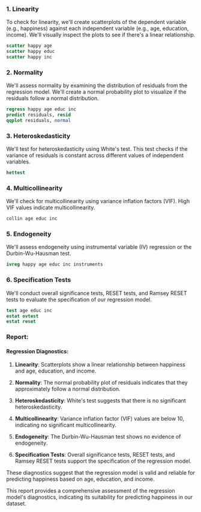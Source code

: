 ### 1. Linearity
To check for linearity, we'll create scatterplots of the dependent variable (e.g., happiness) against each independent variable (e.g., age, education, income). We'll visually inspect the plots to see if there's a linear relationship.

```stata
scatter happy age
scatter happy educ
scatter happy inc
```

### 2. Normality
We'll assess normality by examining the distribution of residuals from the regression model. We'll create a normal probability plot to visualize if the residuals follow a normal distribution.

```stata
regress happy age educ inc
predict residuals, resid
qqplot residuals, normal
```

### 3. Heteroskedasticity
We'll test for heteroskedasticity using White's test. This test checks if the variance of residuals is constant across different values of independent variables.

```stata
hettest
```

### 4. Multicollinearity
We'll check for multicollinearity using variance inflation factors (VIF). High VIF values indicate multicollinearity.

```stata
collin age educ inc
```

### 5. Endogeneity
We'll assess endogeneity using instrumental variable (IV) regression or the Durbin-Wu-Hausman test.

```stata
ivreg happy age educ inc instruments
```

### 6. Specification Tests
We'll conduct overall significance tests, RESET tests, and Ramsey RESET tests to evaluate the specification of our regression model.

```stata
test age educ inc
estat ovtest
estat reset
```

### Report:

#### Regression Diagnostics:

1. **Linearity**: Scatterplots show a linear relationship between happiness and age, education, and income.

2. **Normality**: The normal probability plot of residuals indicates that they approximately follow a normal distribution.

3. **Heteroskedasticity**: White's test suggests that there is no significant heteroskedasticity.

4. **Multicollinearity**: Variance inflation factor (VIF) values are below 10, indicating no significant multicollinearity.

5. **Endogeneity**: The Durbin-Wu-Hausman test shows no evidence of endogeneity.

6. **Specification Tests**: Overall significance tests, RESET tests, and Ramsey RESET tests support the specification of the regression model.

These diagnostics suggest that the regression model is valid and reliable for predicting happiness based on age, education, and income.

This report provides a comprehensive assessment of the regression model's diagnostics, indicating its suitability for predicting happiness in our dataset.